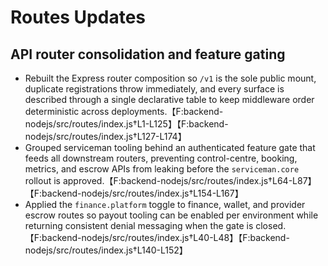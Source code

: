 # Routes Updates

## API router consolidation and feature gating
- Rebuilt the Express router composition so `/v1` is the sole public mount, duplicate registrations throw immediately, and every surface is described through a single declarative table to keep middleware order deterministic across deployments.【F:backend-nodejs/src/routes/index.js†L1-L125】【F:backend-nodejs/src/routes/index.js†L127-L174】
- Grouped serviceman tooling behind an authenticated feature gate that feeds all downstream routers, preventing control-centre, booking, metrics, and escrow APIs from leaking before the `serviceman.core` rollout is approved.【F:backend-nodejs/src/routes/index.js†L64-L87】【F:backend-nodejs/src/routes/index.js†L154-L167】
- Applied the `finance.platform` toggle to finance, wallet, and provider escrow routes so payout tooling can be enabled per environment while returning consistent denial messaging when the gate is closed.【F:backend-nodejs/src/routes/index.js†L40-L48】【F:backend-nodejs/src/routes/index.js†L140-L152】
